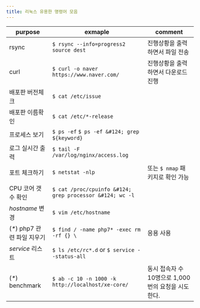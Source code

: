 ```yaml
---
title: 리눅스 유용한 명령어 모음
---
```


| purpose | exmaple | comment |
| ------- | ------- | ------- |
| rsync   | `$ rsync --info=progress2 source dest` | 진행상황을 출력하면서 파일 전송 |
| curl    | `$ curl -o naver https://www.naver.com/` | 진행상황을 출력하면서 다운로드 진행 |
| 배포판 버전체크 | `$ cat /etc/issue` | |
| 배포판 이름확인 | `$ cat /etc/*-release`| |
| 프로세스 보기 | `$ ps -ef` `$ ps -ef &#124; grep ${keyword}` | |
| 로그 실시간 출력 | `$ tail -F /var/log/nginx/access.log` | |
| 포트 체크하기 | `$ netstat -nlp` | 또는 `$ nmap` 패키지로 확인 가능 |
| CPU 코어 갯수 확인 | `$ cat /proc/cpuinfo &#124; grep processor &#124; wc -l` | |
| *hostname* 변경 | `$ vim /etc/hostname` | |
| (*\**) php7 관련 파일 지우기 | `$ find / -name php7* -exec rm -rf {} \` | 응용 사용 |
| *service* 리스트 | `$ ls /etc/rc*.d` or `$ service --status-all` | |
| (*\**) benchmark | `$ ab -c 10 -n 1000 -k http://localhost/xe-core/` | 동시 접속자 수 10명으로 1,000번의 요청을 시도한다. |